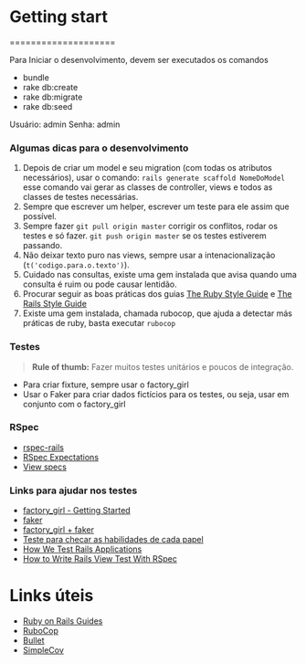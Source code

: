 # Getting start
====================

Para Iniciar o desenvolvimento, devem ser executados os comandos

* bundle
* rake db:create
* rake db:migrate
* rake db:seed

Usuário: admin
Senha: admin

### Algumas dicas para o desenvolvimento
1. Depois de criar um model e seu migration (com todas os atributos necessários), usar o comando:
`rails generate scaffold NomeDoModel` esse comando vai gerar as classes de controller, views e todos as
classes de testes necessárias.
1. Sempre que escrever um helper, escrever um teste para ele assim que possível.
1. Sempre fazer `git pull origin master` corrigir os conflitos, rodar os testes e só fazer.
`git push origin master` se os testes estiverem passando.
1. Não deixar texto puro nas views, sempre usar a intenacionalização (`t('codigo.para.o.texto')`).
1. Cuidado nas consultas, existe uma gem instalada que avisa quando uma consulta é ruim ou pode causar lentidão.
1. Procurar seguir as boas práticas dos guias [The Ruby Style Guide](https://github.com/bbatsov/ruby-style-guide)
e [The Rails Style Guide](https://github.com/bbatsov/rails-style-guide)
1. Existe uma gem instalada, chamada rubocop, que ajuda a detectar más práticas de ruby, basta executar `rubocop`

### Testes
> **Rule of thumb:** Fazer muitos testes unitários e poucos de integração.

* Para criar fixture, sempre usar o factory_girl
* Usar o Faker para criar dados fictícios para os testes, ou seja, usar em conjunto com o factory_girl

### RSpec
* [rspec-rails](http://www.rubydoc.info/gems/rspec-rails/frames)
* [RSpec Expectations](https://www.relishapp.com/rspec/rspec-expectations/docs/built-in-matchers)
* [View specs](https://www.relishapp.com/rspec/rspec-rails/v/3-4/docs/view-specs/view-spec-infers-controller-path-and-action)

### Links para ajudar nos testes
* [factory_girl - Getting Started](https://github.com/thoughtbot/factory_girl/blob/master/GETTING_STARTED.md)
* [faker](https://github.com/ducknorris/faker)
* [factory_girl + faker](http://kronosapiens.github.io/blog/2014/04/27/setting-up-a-test-suite-with-factorygirl-and-faker.html)
* [Teste para checar as habilidades de cada papel](https://github.com/ryanb/railscasts/blob/master/spec/models/ability_spec.rb)
* [How We Test Rails Applications](https://robots.thoughtbot.com/how-we-test-rails-applications)
* [How to Write Rails View Test With RSpec](http://ruby-journal.com/how-to-write-rails-view-test-with-rspec/)

# Links úteis
* [Ruby on Rails Guides](http://guides.rubyonrails.org/)
* [RuboCop](https://github.com/bbatsov/rubocop)
* [Bullet](https://github.com/flyerhzm/bullet)
* [SimpleCov](https://github.com/colszowka/simplecov)